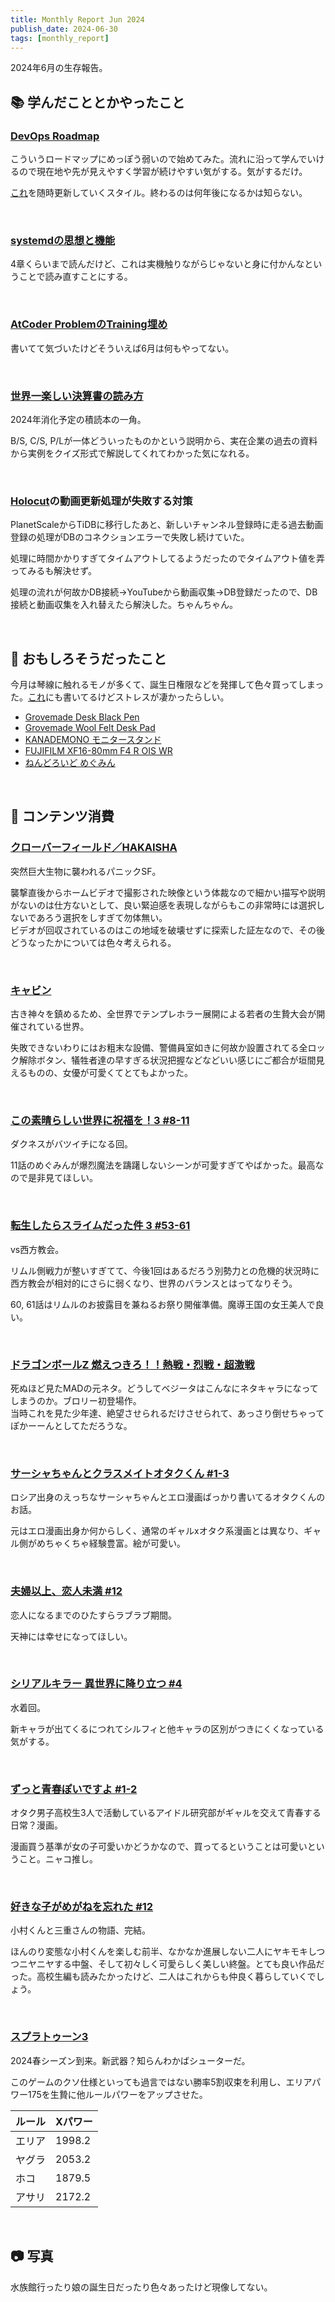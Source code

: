 ```yaml
---
title: Monthly Report Jun 2024
publish_date: 2024-06-30
tags: [monthly_report]
---
```


2024年6月の生存報告。

## 📚 学んだこととかやったこと

### [DevOps Roadmap](https://roadmap.sh/devops)

こういうロードマップにめっぽう弱いので始めてみた。流れに沿って学んでいけるので現在地や先が見えやすく学習が続けやすい気がする。気がするだけ。

[これ](https://blog.ryoo.cc/2024-05-19_devops-of-roadmap)を随時更新していくスタイル。終わるのは何年後になるかは知らない。

<br />

### [systemdの思想と機能](https://amzn.to/3y3X5jL)

4章くらいまで読んだけど、これは実機触りながらじゃないと身に付かんなということで読み直すことにする。

<br />

### [AtCoder ProblemのTraining埋め](https://kenkoooo.com/atcoder/#/training/Boot%20camp%20for%20Beginners/2)

書いてて気づいたけどそういえば6月は何もやってない。

<br />

### [世界一楽しい決算書の読み方](https://amzn.to/3XeBcJ5)

2024年消化予定の積読本の一角。

B/S, C/S, P/Lが一体どういったものかという説明から、実在企業の過去の資料から実例をクイズ形式で解説してくれてわかった気になれる。

<br />

### [Holocut](https://holocut.fan)の動画更新処理が失敗する対策

PlanetScaleからTiDBに移行したあと、新しいチャンネル登録時に走る過去動画登録の処理がDBのコネクションエラーで失敗し続けていた。

処理に時間かかりすぎてタイムアウトしてるようだったのでタイムアウト値を弄ってみるも解決せず。

処理の流れが何故かDB接続→YouTubeから動画収集→DB登録だったので、DB接続と動画収集を入れ替えたら解決した。ちゃんちゃん。

<br />

## 🧐 おもしろそうだったこと

今月は琴線に触れるモノが多くて、誕生日権限などを発揮して色々買ってしまった。[これ](https://blog.ryoo.cc/2024-06-05_graffiti)にも書いてるけどストレスが凄かったらしい。

- [Grovemade Desk Black Pen](https://grovemade.com/product/desk-pen/?initial=491)
- [Grovemade Wool Felt Desk Pad](https://grovemade.com/product/wool-felt-desk-pad/?initial=345)
- [KANADEMONO モニタースタンド](https://kanademono.design/collections/monitor-stand/products/mst-1)
- [FUJIFILM XF16-80mm F4 R OIS WR](https://amzn.to/3XPJIhX)
- [ねんどろいど めぐみん](https://amzn.to/45PRTMX)

<br />

## 👾 コンテンツ消費

### [クローバーフィールド／HAKAISHA](https://filmarks.com/movies/14527)

突然巨大生物に襲われるパニックSF。

襲撃直後からホームビデオで撮影された映像という体裁なので細かい描写や説明がないのは仕方ないとして、良い緊迫感を表現しながらもこの非常時には選択しないであろう選択をしすぎて勿体無い。  
ビデオが回収されているのはこの地域を破壊せずに探索した証左なので、その後どうなったかについては色々考えられる。

<br />

### [キャビン](https://filmarks.com/movies/53239)

古き神々を鎮めるため、全世界でテンプレホラー展開による若者の生贄大会が開催されている世界。

失敗できないわりにはお粗末な設備、警備員室如きに何故か設置されてる全ロック解除ボタン、犠牲者達の早すぎる状況把握などなどいい感じにご都合が垣間見えるものの、女優が可愛くてとてもよかった。

<br />

### [この素晴らしい世界に祝福を！3 #8-11](https://annict.com/works/8781)

ダクネスがバツイチになる回。

11話のめぐみんが爆烈魔法を躊躇しないシーンが可愛すぎてやばかった。最高なので是非見てほしい。

<br />

### [転生したらスライムだった件 3 #53-61](https://annict.com/works/10176)

vs西方教会。

リムル側戦力が整いすぎてて、今後1回はあるだろう別勢力との危機的状況時に西方教会が相対的にさらに弱くなり、世界のバランスとはってなりそう。

60, 61話はリムルのお披露目を兼ねるお祭り開催準備。魔導王国の女王美人で良い。

<br />

### [ドラゴンボールZ 燃えつきろ！！熱戦・烈戦・超激戦](https://filmarks.com/movies/38341)

死ぬほど見たMADの元ネタ。どうしてベジータはこんなにネタキャラになってしまうのか。ブロリー初登場作。  
当時これを見た少年達、絶望させられるだけさせられて、あっさり倒せちゃってぽかーーんとしてただろうな。

<br />

### [サーシャちゃんとクラスメイトオタクくん #1-3](https://amzn.to/4bQuFIW)

ロシア出身のえっちなサーシャちゃんとエロ漫画ばっかり書いてるオタクくんのお話。

元はエロ漫画出身か何からしく、通常のギャルxオタク系漫画とは異なり、ギャル側がめちゃくちゃ経験豊富。絵が可愛い。

<br />

### [夫婦以上、恋人未満 #12](https://amzn.to/3XlpgFj)

恋人になるまでのひたすらラブラブ期間。

天神には幸せになってほしい。

<br />

### [シリアルキラー 異世界に降り立つ #4](https://amzn.to/4eqWrNJ)

水着回。

新キャラが出てくるにつれてシルフィと他キャラの区別がつきにくくなっている気がする。

<br />

### [ずっと青春ぽいですよ #1-2](https://amzn.to/3XDPhzQ)

オタク男子高校生3人で活動しているアイドル研究部がギャルを交えて青春する日常？漫画。

漫画買う基準が女の子可愛いかどうかなので、買ってるということは可愛いということ。ニャコ推し。

<br />

### [好きな子がめがねを忘れた #12](https://amzn.to/4cjU8uo)

小村くんと三重さんの物語、完結。

ほんのり変態な小村くんを楽しむ前半、なかなか進展しない二人にヤキモキしつつニヤニヤする中盤、そして初々しく可愛らしく美しい終盤。とても良い作品だった。高校生編も読みたかったけど、二人はこれからも仲良く暮らしていくでしょう。

<br />

### [スプラトゥーン3](https://amzn.to/3P9aon6)

2024春シーズン到来。新武器？知らんわかばシューターだ。  

このゲームのクソ仕様といっても過言ではない勝率5割収束を利用し、エリアパワー175を生贄に他ルールパワーをアップさせた。

|ルール|Xパワー|
|------|-------|
|エリア|1998.2 |
|ヤグラ|2053.2 |
|ホコ  |1879.5 |
|アサリ|2172.2 |

<br />

## 📷 写真

水族館行ったり娘の誕生日だったり色々あったけど現像してない。

